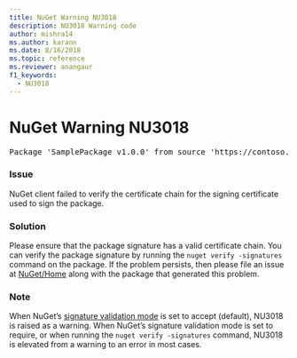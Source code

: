 ```yaml
---
title: NuGet Warning NU3018
description: NU3018 Warning code
author: mishra14
ms.author: karann
ms.date: 8/16/2018
ms.topic: reference
ms.reviewer: anangaur
f1_keywords: 
  - NU3018
---
```


# NuGet Warning NU3018

<pre>Package 'SamplePackage v1.0.0' from source 'https://contoso.com/index.json': The primary signature found a chain building issue: A certificate chain processed, but terminated in a root certificate which is not trusted by the trust provider.</pre>

### Issue

NuGet client failed to verify the certificate chain for the signing certificate used to sign the package.


### Solution

Please ensure that the package signature has a valid certificate chain. You can verify the package signature by running the `nuget verify -signatures` command on the package. If the problem persists, then please file an issue at [NuGet/Home](https://github.com/NuGet/Home/issues) along with the package that generated this problem.


### Note

When NuGet’s [signature validation mode](https://docs.microsoft.com/en-us/nuget/consume-packages/installing-signed-packages#configure-package-signature-requirements) is set to accept (default), NU3018 is raised as a warning.
When NuGet’s signature validation mode is set to require, or when running the `nuget verify -signatures` command, NU3018 is elevated from a warning to an error in most cases. 
